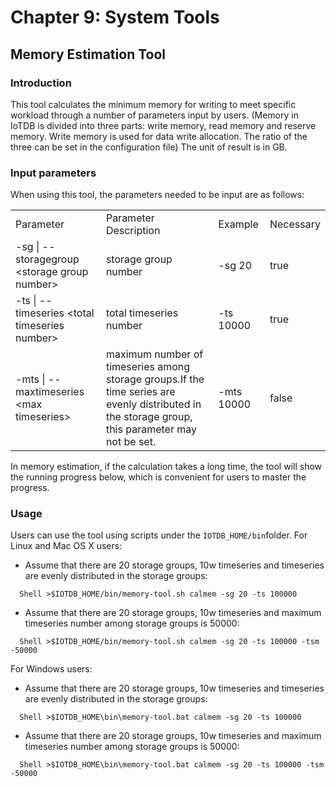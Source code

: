 <!--

    Licensed to the Apache Software Foundation (ASF) under one
    or more contributor license agreements.  See the NOTICE file
    distributed with this work for additional information
    regarding copyright ownership.  The ASF licenses this file
    to you under the Apache License, Version 2.0 (the
    "License"); you may not use this file except in compliance
    with the License.  You may obtain a copy of the License at

        http://www.apache.org/licenses/LICENSE-2.0

    Unless required by applicable law or agreed to in writing,
    software distributed under the License is distributed on an
    "AS IS" BASIS, WITHOUT WARRANTIES OR CONDITIONS OF ANY
    KIND, either express or implied.  See the License for the
    specific language governing permissions and limitations
    under the License.

-->

# Chapter 9: System Tools

## Memory Estimation Tool

### Introduction
This tool calculates the minimum memory for writing to meet specific workload through a number of parameters input by users. (Memory in IoTDB is divided into three parts: write memory, read memory and reserve memory. Write memory is used for data write allocation. The ratio of the three can be set in the configuration file) The unit of result is in GB.

### Input parameters
When using this tool, the parameters needed to be input are as follows:

<table>
   <tr>
      <td>Parameter</td>
      <td>Parameter Description</td>
      <td>Example</td>
      <td>Necessary</td>
   </tr>
   <tr>
      <td>-sg | --storagegroup &lt;storage group number&gt;</td>
      <td>storage group number</td>
      <td>-sg 20</td>
      <td>true</td>
   </tr>
   <tr>
      <td>-ts | --timeseries &lt;total timeseries number&gt;</td>
      <td>total timeseries number</td>
      <td>-ts 10000</td>
      <td>true</td>
   </tr>
   <tr>
      <td>-mts | --maxtimeseries &lt;max timeseries&gt;</td>
      <td>maximum number of timeseries among storage groups.If the time series are evenly distributed in the storage group, this parameter may not be set.</td>
      <td>-mts 10000</td>
      <td>false</td>
   </tr>

</table>

In memory estimation, if the calculation takes a long time, the tool will show the running progress below, which is convenient for users to master the progress.

### Usage

Users can use the tool using scripts under the `IOTDB_HOME/bin`folder.
For Linux and Mac OS X users:
* Assume that there are 20 storage groups, 10w timeseries and timeseries are evenly distributed in the storage groups:
```
  Shell >$IOTDB_HOME/bin/memory-tool.sh calmem -sg 20 -ts 100000
```
* Assume that there are 20 storage groups, 10w timeseries and maximum timeseries number among storage groups is 50000:
```
  Shell >$IOTDB_HOME/bin/memory-tool.sh calmem -sg 20 -ts 100000 -tsm -50000
```

For Windows users:
* Assume that there are 20 storage groups, 10w timeseries and timeseries are evenly distributed in the storage groups:
```
  Shell >$IOTDB_HOME\bin\memory-tool.bat calmem -sg 20 -ts 100000
```
* Assume that there are 20 storage groups, 10w timeseries and maximum timeseries number among storage groups is 50000:
```
  Shell >$IOTDB_HOME\bin\memory-tool.bat calmem -sg 20 -ts 100000 -tsm -50000
```

